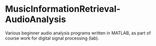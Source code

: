 # MusicInformationRetrieval-AudioAnalysis
Various beginner audio analysis programs written in MATLAB, as part of course work for digital signal processing (lab).
